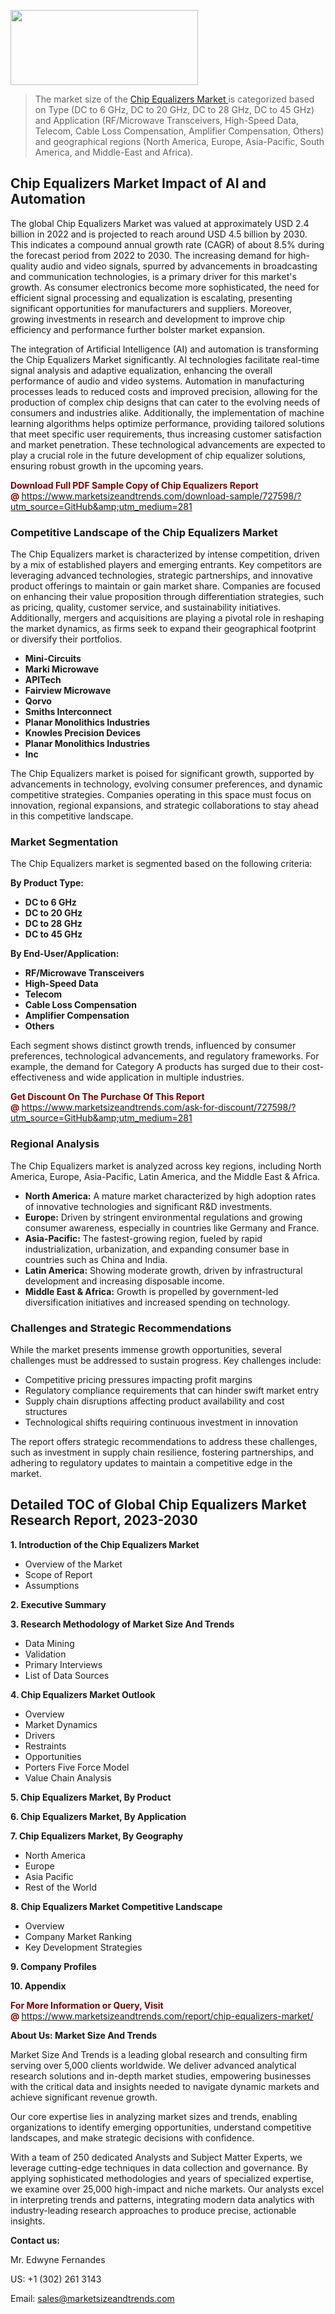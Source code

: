 <img src="https://100x100musica.es/wp-content/uploads/2024/12/Verified-Market-Reports-4-300x120.jpg" alt="" width="300" height="120" class="alignnone size-medium wp-image-100382" /><blockquote><p>The market size of the <a href="https://www.marketsizeandtrends.com/download-sample/727598/?utm_source=GitHub&amp;utm_medium=281" target="_blank">Chip Equalizers Market </a>is categorized based on Type (DC to 6 GHz, DC to 20 GHz, DC to 28 GHz, DC to 45 GHz) and Application (RF/Microwave Transceivers, High-Speed Data, Telecom, Cable Loss Compensation, Amplifier Compensation, Others) and geographical regions (North America, Europe, Asia-Pacific, South America, and Middle-East and Africa).</p></blockquote><p><h2>Chip Equalizers Market Impact of AI and Automation</h2><p>The global Chip Equalizers Market was valued at approximately USD 2.4 billion in 2022 and is projected to reach around USD 4.5 billion by 2030. This indicates a compound annual growth rate (CAGR) of about 8.5% during the forecast period from 2022 to 2030. The increasing demand for high-quality audio and video signals, spurred by advancements in broadcasting and communication technologies, is a primary driver for this market's growth. As consumer electronics become more sophisticated, the need for efficient signal processing and equalization is escalating, presenting significant opportunities for manufacturers and suppliers. Moreover, growing investments in research and development to improve chip efficiency and performance further bolster market expansion.</p><p>The integration of Artificial Intelligence (AI) and automation is transforming the Chip Equalizers Market significantly. AI technologies facilitate real-time signal analysis and adaptive equalization, enhancing the overall performance of audio and video systems. Automation in manufacturing processes leads to reduced costs and improved precision, allowing for the production of complex chip designs that can cater to the evolving needs of consumers and industries alike. Additionally, the implementation of machine learning algorithms helps optimize performance, providing tailored solutions that meet specific user requirements, thus increasing customer satisfaction and market penetration. These technological advancements are expected to play a crucial role in the future development of chip equalizer solutions, ensuring robust growth in the upcoming years.</p></p><p><strong><span style="color: #800000;">Download Full PDF Sample Copy of Chip Equalizers Report @</span>&nbsp;</strong><a href="https://www.marketsizeandtrends.com/download-sample/727598/?utm_source=GitHub&amp;utm_medium=281">https://www.marketsizeandtrends.com/download-sample/727598/?utm_source=GitHub&amp;utm_medium=281</a></p><h3>Competitive Landscape of the Chip Equalizers Market</h3><p>The Chip Equalizers market is characterized by intense competition, driven by a mix of established players and emerging entrants. Key competitors are leveraging advanced technologies, strategic partnerships, and innovative product offerings to maintain or gain market share. Companies are focused on enhancing their value proposition through differentiation strategies, such as pricing, quality, customer service, and sustainability initiatives. Additionally, mergers and acquisitions are playing a pivotal role in reshaping the market dynamics, as firms seek to expand their geographical footprint or diversify their portfolios.</p><p><strong><p><ul><li>Mini-Circuits </li><li> Marki Microwave </li><li> APITech </li><li> Fairview Microwave </li><li> Qorvo </li><li> Smiths Interconnect </li><li> Planar Monolithics Industries </li><li> Knowles Precision Devices </li><li> Planar Monolithics Industries </li><li> Inc</p></li></ul></p></strong></p><p>The Chip Equalizers market is poised for significant growth, supported by advancements in technology, evolving consumer preferences, and dynamic competitive strategies. Companies operating in this space must focus on innovation, regional expansions, and strategic collaborations to stay ahead in this competitive landscape.</p><h3>Market Segmentation</h3><p>The Chip Equalizers market is segmented based on the following criteria:</p><p><strong>By Product Type:</strong></p><p><strong><p><ul><li>DC to 6 GHz </li><li> DC to 20 GHz </li><li> DC to 28 GHz </li><li> DC to 45 GHz</p></li></ul></p></strong></p><p><strong>By End-User/Application:</strong></p><p><strong><p><ul><li>RF/Microwave Transceivers </li><li> High-Speed Data </li><li> Telecom </li><li> Cable Loss Compensation </li><li> Amplifier Compensation </li><li> Others</p></li></ul></p></strong></p><p>Each segment shows distinct growth trends, influenced by consumer preferences, technological advancements, and regulatory frameworks. For example, the demand for Category A products has surged due to their cost-effectiveness and wide application in multiple industries.</p><p><strong><span style="color: #800000;">Get Discount On The Purchase Of This Report @&nbsp;</span></strong><a href="https://www.marketsizeandtrends.com/ask-for-discount/727598/?utm_source=GitHub&amp;utm_medium=281">https://www.marketsizeandtrends.com/ask-for-discount/727598/?utm_source=GitHub&amp;utm_medium=281</a></p><h3>Regional Analysis</h3><p>The Chip Equalizers market is analyzed across key regions, including North America, Europe, Asia-Pacific, Latin America, and the Middle East &amp; Africa.</p><ul><li><strong>North America:</strong> A mature market characterized by high adoption rates of innovative technologies and significant R&amp;D investments.</li><li><strong>Europe:</strong> Driven by stringent environmental regulations and growing consumer awareness, especially in countries like Germany and France.</li><li><strong>Asia-Pacific:</strong> The fastest-growing region, fueled by rapid industrialization, urbanization, and expanding consumer base in countries such as China and India.</li><li><strong>Latin America:</strong> Showing moderate growth, driven by infrastructural development and increasing disposable income.</li><li><strong>Middle East &amp; Africa:</strong> Growth is propelled by government-led diversification initiatives and increased spending on technology.</li></ul><h3>Challenges and Strategic Recommendations</h3><p>While the market presents immense growth opportunities, several challenges must be addressed to sustain progress. Key challenges include:</p><ul><li>Competitive pricing pressures impacting profit margins</li><li>Regulatory compliance requirements that can hinder swift market entry</li><li>Supply chain disruptions affecting product availability and cost structures</li><li>Technological shifts requiring continuous investment in innovation</li></ul><p>The report offers strategic recommendations to address these challenges, such as investment in supply chain resilience, fostering partnerships, and adhering to regulatory updates to maintain a competitive edge in the market.</p><h2>Detailed TOC of Global Chip Equalizers Market Research Report, 2023-2030</h2><p><strong>1. Introduction of the Chip Equalizers Market</strong></p><ul><li>Overview of the Market</li><li>Scope of Report</li><li>Assumptions&nbsp;</li></ul><p><strong>2. Executive Summary</strong></p><p><strong>3. Research Methodology of <strong>Market Size And Trends</strong></strong></p><ul><li>Data Mining</li><li>Validation</li><li>Primary Interviews</li><li>List of Data Sources&nbsp;</li></ul><p><strong>4. Chip Equalizers Market Outlook</strong></p><ul><li>Overview</li><li>Market Dynamics</li><li>Drivers</li><li>Restraints</li><li>Opportunities</li><li>Porters Five Force Model</li><li>Value Chain Analysis&nbsp;</li></ul><p><strong>5. Chip Equalizers Market, By Product</strong></p><p><strong>6. Chip Equalizers Market, By Application</strong></p><p><strong>7. Chip Equalizers Market, By Geography</strong></p><ul><li>North America</li><li>Europe</li><li>Asia Pacific</li><li>Rest of the World&nbsp;</li></ul><p><strong>8. Chip Equalizers Market Competitive Landscape</strong></p><ul><li>Overview</li><li>Company Market Ranking</li><li>Key Development Strategies&nbsp;</li></ul><p><strong>9. Company Profiles</strong></p><p><strong>10. Appendix</strong></p><p><strong><span style="color: #800000;">For More Information or Query, Visit @&nbsp;</span></strong><a href="https://www.marketsizeandtrends.com/report/chip-equalizers-market/">https://www.marketsizeandtrends.com/report/chip-equalizers-market/</a></p><p></p><p><strong>About Us:&nbsp;Market Size And Trends</strong></p><p>Market Size And Trends&nbsp;is a leading global research and consulting firm serving over 5,000 clients worldwide. We deliver advanced analytical research solutions and in-depth market studies, empowering businesses with the critical data and insights needed to navigate dynamic markets and achieve significant revenue growth.</p><p>Our core expertise lies in analyzing market sizes and trends, enabling organizations to identify emerging opportunities, understand competitive landscapes, and make strategic decisions with confidence.</p><p>With a team of 250 dedicated Analysts and Subject Matter Experts, we leverage cutting-edge techniques in data collection and governance. By applying sophisticated methodologies and years of specialized expertise, we examine over 25,000 high-impact and niche markets. Our analysts excel in interpreting trends and patterns, integrating modern data analytics with industry-leading research approaches to produce precise, actionable insights.</p><p><strong>Contact us:</strong></p><p>Mr. Edwyne Fernandes</p><p>US: +1 (302) 261 3143</p><p>Email: <a href="mailto:sales@marketsizeandtrends.com">sales@marketsizeandtrends.com</a>&nbsp;</p>
